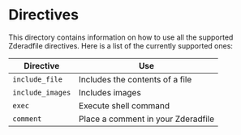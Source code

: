 # Directives

This directory contains information on how to use all the supported Zderadfile
directives. Here is a list of the currently supported ones:

| Directive        | Use                                |
| ---------------- | ---------------------------------- |
| `include_file`   | Includes the contents of a file    |
| `include_images` | Includes images                    |
| `exec`           | Execute shell command              |
| `comment`        | Place a comment in your Zderadfile |
